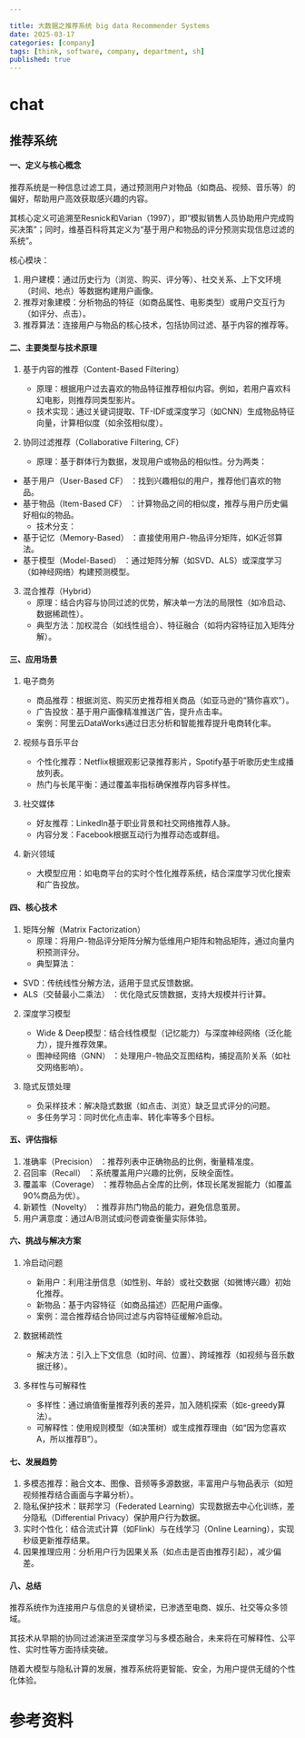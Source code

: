 ```yaml
---

title: 大数据之推荐系统 big data Recommender Systems
date: 2025-03-17
categories: [company]
tags: [think, software, company, department, sh]
published: true
---
```


# chat


## 推荐系统

#### 一、定义与核心概念

推荐系统是一种信息过滤工具，通过预测用户对物品（如商品、视频、音乐等）的偏好，帮助用户高效获取感兴趣的内容。

其核心定义可追溯至Resnick和Varian（1997），即“模拟销售人员协助用户完成购买决策”；同时，维基百科将其定义为“基于用户和物品的评分预测实现信息过滤的系统”。

核心模块：
1. 用户建模：通过历史行为（浏览、购买、评分等）、社交关系、上下文环境（时间、地点）等数据构建用户画像。
2. 推荐对象建模：分析物品的特征（如商品属性、电影类型）或用户交互行为（如评分、点击）。
3. 推荐算法：连接用户与物品的核心技术，包括协同过滤、基于内容的推荐等。

#### 二、主要类型与技术原理
1. 基于内容的推荐（Content-Based Filtering）  
   - 原理：根据用户过去喜欢的物品特征推荐相似内容。例如，若用户喜欢科幻电影，则推荐同类型影片。  
   - 技术实现：通过关键词提取、TF-IDF或深度学习（如CNN）生成物品特征向量，计算相似度（如余弦相似度）。

2. 协同过滤推荐（Collaborative Filtering, CF）  
   - 原理：基于群体行为数据，发现用户或物品的相似性。分为两类：  
- 基于用户（User-Based CF） ：找到兴趣相似的用户，推荐他们喜欢的物品。  
- 基于物品（Item-Based CF） ：计算物品之间的相似度，推荐与用户历史偏好相似的物品。  
   - 技术分支：  
- 基于记忆（Memory-Based） ：直接使用用户-物品评分矩阵，如K近邻算法。  
- 基于模型（Model-Based） ：通过矩阵分解（如SVD、ALS）或深度学习（如神经网络）构建预测模型。

3. 混合推荐（Hybrid）  
   - 原理：结合内容与协同过滤的优势，解决单一方法的局限性（如冷启动、数据稀疏性）。  
   - 典型方法：加权混合（如线性组合）、特征融合（如将内容特征加入矩阵分解）。

#### 三、应用场景
1. 电子商务  
   - 商品推荐：根据浏览、购买历史推荐相关商品（如亚马逊的“猜你喜欢”）。  
   - 广告投放：基于用户画像精准推送广告，提升点击率。  
   - 案例：阿里云DataWorks通过日志分析和智能推荐提升电商转化率。

2. 视频与音乐平台  
   - 个性化推荐：Netflix根据观影记录推荐影片，Spotify基于听歌历史生成播放列表。  
   - 热门与长尾平衡：通过覆盖率指标确保推荐内容多样性。

3. 社交媒体  
   - 好友推荐：LinkedIn基于职业背景和社交网络推荐人脉。  
   - 内容分发：Facebook根据互动行为推荐动态或群组。

4. 新兴领域  
   - 大模型应用：如电商平台的实时个性化推荐系统，结合深度学习优化搜索和广告投放。

#### 四、核心技术
1. 矩阵分解（Matrix Factorization）  
   - 原理：将用户-物品评分矩阵分解为低维用户矩阵和物品矩阵，通过向量内积预测评分。  
   - 典型算法：  
- SVD：传统线性分解方法，适用于显式反馈数据。  
- ALS（交替最小二乘法） ：优化隐式反馈数据，支持大规模并行计算。

2. 深度学习模型  
   - Wide & Deep模型：结合线性模型（记忆能力）与深度神经网络（泛化能力），提升推荐效果。  
   - 图神经网络（GNN） ：处理用户-物品交互图结构，捕捉高阶关系（如社交网络影响）。

3. 隐式反馈处理  
   - 负采样技术：解决隐式数据（如点击、浏览）缺乏显式评分的问题。  
   - 多任务学习：同时优化点击率、转化率等多个目标。

#### 五、评估指标
1. 准确率（Precision） ：推荐列表中正确物品的比例，衡量精准度。  
2. 召回率（Recall） ：系统覆盖用户兴趣的比例，反映全面性。  
3. 覆盖率（Coverage） ：推荐物品占全库的比例，体现长尾发掘能力（如覆盖90%商品为优）。  
4. 新颖性（Novelty） ：推荐非热门物品的能力，避免信息茧房。  
5. 用户满意度：通过A/B测试或问卷调查衡量实际体验。

#### 六、挑战与解决方案
1. 冷启动问题  
   - 新用户：利用注册信息（如性别、年龄）或社交数据（如微博兴趣）初始化推荐。  
   - 新物品：基于内容特征（如商品描述）匹配用户画像。  
   - 案例：混合推荐结合协同过滤与内容特征缓解冷启动。

2. 数据稀疏性  
   - 解决方法：引入上下文信息（如时间、位置）、跨域推荐（如视频与音乐数据迁移）。

3. 多样性与可解释性  
   - 多样性：通过熵值衡量推荐列表的差异，加入随机探索（如ε-greedy算法）。  
   - 可解释性：使用规则模型（如决策树）或生成推荐理由（如“因为您喜欢A，所以推荐B”）。

#### 七、发展趋势
1. 多模态推荐：融合文本、图像、音频等多源数据，丰富用户与物品表示（如短视频推荐结合画面与字幕分析）。  
2. 隐私保护技术：联邦学习（Federated Learning）实现数据去中心化训练，差分隐私（Differential Privacy）保护用户行为数据。  
3. 实时个性化：结合流式计算（如Flink）与在线学习（Online Learning），实现秒级更新推荐结果。  
4. 因果推理应用：分析用户行为因果关系（如点击是否由推荐引起），减少偏差。  

#### 八、总结

推荐系统作为连接用户与信息的关键桥梁，已渗透至电商、娱乐、社交等众多领域。

其技术从早期的协同过滤演进至深度学习与多模态融合，未来将在可解释性、公平性、实时性等方面持续突破。

随着大模型与隐私计算的发展，推荐系统将更智能、安全，为用户提供无缝的个性化体验。



# 参考资料


